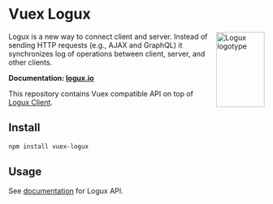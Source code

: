 # Vuex Logux

<img align="right" width="95" height="148" title="Logux logotype"
     src="https://logux.io/branding/logotype.svg">

Logux is a new way to connect client and server. Instead of sending
HTTP requests (e.g., AJAX and GraphQL) it synchronizes log of operations
between client, server, and other clients.

**Documentation: [logux.io]**

This repository contains Vuex compatible API on top of [Logux Client].

[Logux Client]: https://github.com/logux/client
[logux.io]: https://logux.io/

## Install

```sh
npm install vuex-logux
```

## Usage

See [documentation] for Logux API.


[documentation]: https://github.com/logux/logux
